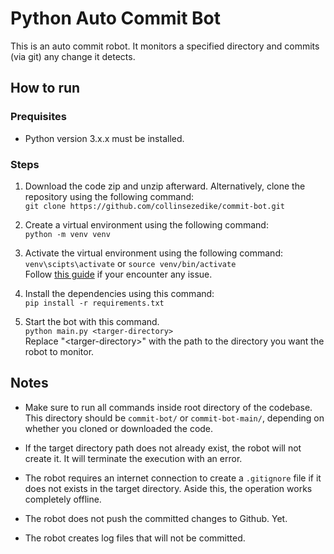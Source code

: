 # Python Auto Commit Bot

This is an auto commit robot. It monitors a specified directory and commits (via git) any change it detects.

## How to run

### Prequisites

- Python version 3.x.x must be installed.  

### Steps

1. Download the code zip and unzip afterward. Alternatively, clone the repository using the following command:  
`git clone https://github.com/collinsezedike/commit-bot.git`

2. Create a virtual environment using the following command:  
`python -m venv venv`  

3. Activate the virtual environment using the following command:  
`venv\scipts\activate` or `source venv/bin/activate`  
    Follow [this guide](https://www.infoworld.com/article/3239675/virtualenv-and-venv-python-virtual-environments-explained.html) if your encounter any issue.

4. Install the dependencies using this command:  
`pip install -r requirements.txt`  

5. Start the bot with this command.  
`python main.py <targer-directory>`  
    Replace "\<targer-directory\>" with the path to the directory you want the robot to monitor.  

## Notes

- Make sure to run all commands inside root directory of the codebase. This directory should be `commit-bot/` or `commit-bot-main/`, depending on whether you cloned or downloaded the code.

- If the target directory path does not already exist, the robot will not create it. It will terminate the execution with an error.  

- The robot requires an internet connection to create a `.gitignore` file if it does not exists in the target directory. Aside this, the operation works completely offline.

- The robot does not push the committed changes to Github. Yet.  

- The robot creates log files that will not be committed.

